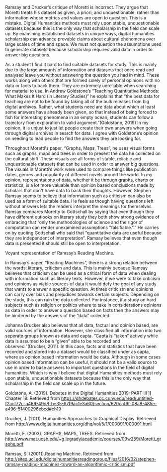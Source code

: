 Ramsay and Drucker’s critique of Moretti is incorrect. They argue that Moretti treats his dataset as given, a priori, and unquestionable, rather than information whose metrics and values are open to question. This is a mistake. Digital Humanities methods must rely upon stable, unquestionable datasets because this is the only way that scholarship in the field can scale up. By examining established datasets in unique ways, digital humanities scholarship can advance provable claims about cultural phenomena over large scales of time and space. We must not question the assumptions used to generate datasets because scholarship requires valid data in order to answer big questions.

As a student I find it hard to find suitable datasets for study. This is mainly due to the large amounts of information and datasets that once read and analysed leave you without answering the question you had in mind. These works along with others that are formed solely of personal opinions with no data or facts to back them. They are extremely unreliable when searching for material to use. In Andrew Goldstone’s “Teaching Quantitative Methods: What Makes It Hard (in Literary Studies)” he explains that “the best data for teaching are not to be found by taking all of the bulk releases from big digital archives. Rather, what students need are data about which at least some answers have already been given, so that instead of being forced to fish for interesting phenomena in an empty ocean, students can follow a trajectory from exploration to valid argument.”(Goldstone, 2019) In my opinion, it is unjust to just let people create their own answers when going through digital archives in search for data. I agree with Goldstone’s opinion on needing to lead people to find the answers they are looking for. 

Throughout Moretti's paper, “Graphs, Maps, Trees”, he uses visual forms such as graphs, maps and trees in order to present the data he collected on the cultural shift. These visuals are all forms of stable, reliable and unquestionable datasets that can be used in order to answer big questions. The visuals in Moretti’s work were used to compare things like publication dates, genres and popularity of different novels around the world. In my opinion, representations of data, whether it be through graphs, charts or statistics, is a lot more valuable than opinion based conclusions made by scholars that don't have data to back their thoughts. However, Stephen Ramsay seems to believe that information such as criticism can also be used as a form of suitable data. He feels as though having questions left without answers lets the readers interpret the meanings for themselves. Ramsay compares Moretty to Gottschall by saying that even though they have different outlooks on literary study they both show strong evidence of embracing that “only the methodologies of science and the rigor of computation can render unexamined assumptions "falsifiable.".” He carries on by quoting Gottschall who said that “quantitative data are useful because they are independent of interpretation”. Ramsay believes that even though data is presented it should still be open to interpretation.


Voyant representation of Ramsay’s Reading Machine.

In Ramsay’s paper, “Reading Machines”, there is a strong relation between the words: literary, criticism and data. This is mainly because Ramsay believes that criticism can be used as a critical form of data when dealing with information such as literary texts. However, if we were to take criticism and opinions as viable sources of data it would defy the goal of any study that wants to answer a specific question. At times criticism and opinions can carry over bias and prejudices towards certain subjects. Depending on the study, this can ruin the data collected. For instance, if a study on hard subjects such as religion or politics where to take in considerations opinions as data in order to answer a question based on facts then the answers may be hindered by the answers of the “data” collected. 

Johanna Drucker also believes that all data, factual and opinion based, are valid sources of information. However, she classified all information into two seperate groups known as data and capta. “Capta is “taken” actively while data is assumed to be a “given” able to be recorded and observed.”(Drucker, 2011). In this case, facts and statistics that have been recorded and stored into a dataset would be classified under as capta, where as opinion based information would be data. Although in some cases opinion based information can be useful, it should not be a valid source to use in order to base answers to important questions in the field of digital humanities. Which is why I believe that digital Humanities methods must rely upon stable, unquestionable datasets because this is the only way that scholarship in the field can scale up in the future.







Goldstone, A. (2019). Debates in the Digital Humanities 2019: PART III ][ Chapter 19. Retrieved from https://dhdebates.gc.cuny.edu/read/untitled-f2acf72c-a469-49d8-be35-67f9ac1e3a60/section/620caf9f-08a8-485e-a496-51400296ebcd#ch19

Drucker, J. (2011). Humanities Approaches to Graphical Display. Retrieved from http://www.digitalhumanities.org/dhq/vol/5/1/000091/000091.html


Moretti, F. (2003). GRAPHS, MAPS, TREES. Retrieved from http://www.mat.ucsb.edu/~g.legrady/academic/courses/09w259/Moretti_graphs.pdf


Ramsay, S. (20011).Reading Machine. Retrieved from 
http://sites.uci.edu/digitalhumanitiesreadinggroup/files/2016/02/stephen-ramsay-reading-machines-toward-an-algorithmic-criticism.pdf
